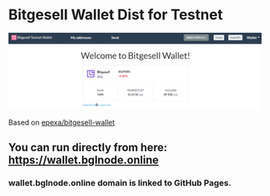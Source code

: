 # Bitgesell Wallet Dist for Testnet

<img src="walletbglnode.png">

Based on [epexa/bitgesell-wallet](https://github.com/epexa/bitgesell-wallet)

## You can run directly from here: https://wallet.bglnode.online

### wallet.bglnode.online domain is linked to GitHub Pages.
